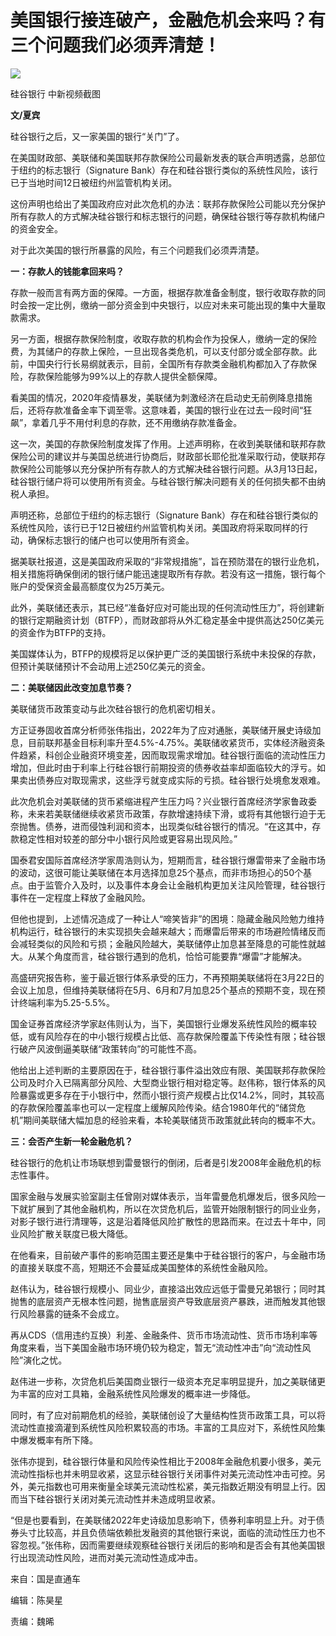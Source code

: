 # 美国银行接连破产，金融危机会来吗？有三个问题我们必须弄清楚！

![](https://inews.gtimg.com/news_bt/OUWdFahtuh4aS2L6Vky0FHIy6iL8GWJcuvS9j1T8jfYP4AA/1000)

硅谷银行 中新视频截图

**文/夏宾**

硅谷银行之后，又一家美国的银行“关门”了。

在美国财政部、美联储和美国联邦存款保险公司最新发表的联合声明透露，总部位于纽约的标志银行（Signature
Bank）存在和硅谷银行类似的系统性风险，该行已于当地时间12日被纽约州监管机构关闭。

这份声明也给出了美国政府应对此次危机的办法：联邦存款保险公司能以充分保护所有存款人的方式解决硅谷银行和标志银行的问题，确保硅谷银行等存款机构储户的资金安全。

对于此次美国的银行所暴露的风险，有三个问题我们必须弄清楚。

**一：存款人的钱能拿回来吗？**

存款一般而言有两方面的保障。一方面，根据存款准备金制度，银行收取存款的同时会按一定比例，缴纳一部分资金到中央银行，以应对未来可能出现的集中大量取款需求。

另一方面，根据存款保险制度，收取存款的机构会作为投保人，缴纳一定的保险费，为其储户的存款上保险，一旦出现各类危机，可以支付部分或全部存款。此前，中国央行行长易纲就表示，目前，全国所有存款类金融机构都加入了存款保险，存款保险能够为99%以上的存款人提供全额保障。

看美国的情况，2020年疫情暴发，美联储为刺激经济在启动史无前例降息措施后，还将存款准备金率下调至零。这意味着，美国的银行业在过去一段时间“狂飙”，拿着几乎不用付利息的存款，还不用缴纳存款准备金。

这一次，美国的存款保险制度发挥了作用。上述声明称，在收到美联储和联邦存款保险公司的建议并与美国总统进行协商后，财政部长耶伦批准采取行动，使联邦存款保险公司能够以充分保护所有存款人的方式解决硅谷银行问题。从3月13日起，硅谷银行储户将可以使用所有资金。与硅谷银行解决问题有关的任何损失都不由纳税人承担。

声明还称，总部位于纽约的标志银行（Signature
Bank）存在和硅谷银行类似的系统性风险，该行已于12日被纽约州监管机构关闭。美国政府将采取同样的行动，确保标志银行的储户也可以使用所有资金。

据美联社报道，这是美国政府采取的“非常规措施”，旨在预防潜在的银行业危机，相关措施将确保倒闭的银行储户能迅速提取所有存款。若没有这一措施，银行每个账户的受保资金最高额度仅为25万美元。

此外，美联储还表示，其已经“准备好应对可能出现的任何流动性压力”，将创建新的银行定期融资计划（BTFP），而财政部将从外汇稳定基金中提供高达250亿美元的资金作为BTFP的支持。

美国媒体认为，BTFP的规模将足以保护更广泛的美国银行系统中未投保的存款，但预计美联储预计不会动用上述250亿美元的资金。

**二：美联储因此改变加息节奏？**

美联储货币政策变动与此次硅谷银行的危机密切相关。

方正证券固收首席分析师张伟指出，2022年为了应对通胀，美联储开展史诗级加息，目前联邦基金目标利率升至4.5%-4.75%。美联储收紧货币，实体经济融资条件趋紧，科创企业融资环境变差，因而取现需求增加。硅谷银行面临的流动性压力增加，但此时由于利率上行硅谷银行前期投资的债券收益率却面临较大的浮亏。如果卖出债券应对取现需求，这些浮亏就变成实际的亏损。硅谷银行处境愈发艰难。

此次危机会对美联储的货币紧缩进程产生压力吗？兴业银行首席经济学家鲁政委称，未来若美联储继续收紧货币政策，存款增速持续下滑，或将有其他银行迫于无奈抛售。债券，进而侵蚀利润和资本，出现类似硅谷银行的情况。“在这其中，存款稳定性相对较差的部分中小银行风险或更容易出现风险。”

国泰君安国际首席经济学家周浩则认为，短期而言，硅谷银行爆雷带来了金融市场的波动，这很可能让美联储在本月选择加息25个基点，而非市场担心的50个基点。由于监管介入及时，以及事件本身会让金融机构更加关注风险管理，硅谷银行事件在一定程度上释放了金融风险。

但他也提到，上述情况造成了一种让人“啼笑皆非”的困境：隐藏金融风险勉力维持机构运行，硅谷银行的未实现损失会越来越大；而爆雷后带来的市场避险情绪反而会减轻类似的风险和亏损；金融风险越大，美联储停止加息甚至降息的可能性就越大。从某个角度而言，硅谷银行遇到的危机，恰恰可能要靠“爆雷”才能解决。

高盛研究报告称，鉴于最近银行体系承受的压力，不再预期美联储将在3月22日的会议上加息，但维持美联储将在5月、6月和7月加息25个基点的预期不变，现在预计终端利率为5.25-5.5%。

国金证券首席经济学家赵伟则认为，当下，美国银行业爆发系统性风险的概率较低，或有风险存在的中小银行规模占比低、高存款保险覆盖下传染性有限；硅谷银行破产风波倒逼美联储“政策转向”的可能性不高。

他给出上述判断的主要原因在于，硅谷银行事件溢出效应有限、美国联邦存款保险公司及时介入已隔离部分风险、大型商业银行相对稳定等。赵伟称，银行体系的风险暴露或更多存在于小银行中，然而小银行资产规模占比仅14.2%，同时，其较高的存款保险覆盖率也可以一定程度上缓解风险传染。结合1980年代的“储贷危机”期间美联储大幅加息的经验来看，本轮美联储货币政策就此转向的概率不大。

**三：会否产生新一轮金融危机？**

硅谷银行的危机让市场联想到雷曼银行的倒闭，后者是引发2008年金融危机的标志性事件。

国家金融与发展实验室副主任曾刚对媒体表示，当年雷曼危机爆发后，很多风险一下就扩展到了其他金融机构，所以在次贷危机后，监管开始限制银行的同业业务，对影子银行进行清理等，这是沿着降低风险扩散性的思路而来。在过去十年中，同业风险扩散关联度已极大降低。

在他看来，目前破产事件的影响范围主要还是集中于硅谷银行的客户，与金融市场的直接关联度不高，短期还不会蔓延成美国整体的系统性金融风险。

赵伟认为，硅谷银行规模小、同业少，直接溢出效应远低于雷曼兄弟银行；同时其抛售的底层资产无根本性问题，抛售底层资产导致底层资产暴跌，进而触发其他银行风险暴露的链条不会成立。

再从CDS（信用违约互换）利差、金融条件、货币市场流动性、货币市场利率等角度来看，当下美国金融市场环境仍较为稳定，暂无“流动性冲击”向“流动性风险”演化之忧。

赵伟进一步称，次贷危机后美国商业银行一级资本充足率明显提升，加之美联储更为丰富的应对工具箱，金融系统性风险爆发的概率进一步降低。

同时，有了应对前期危机的经验，美联储创设了大量结构性货币政策工具，可以将流动性直接滴灌到系统性风险积累较高的市场。丰富的工具应对下，系统性风险集中爆发概率有所下降。

张伟亦提到，硅谷银行体量和风险传染性相比于2008年金融危机要小很多，美元流动性指标也并未明显收紧，这显示硅谷银行关闭事件对美元流动性冲击可控。另外，美元指数也可用来衡量全球美元流动性松紧，美元指数近期没有明显上行。因而当下硅谷银行关闭对美元流动性并未造成明显收紧。

“但是也要看到，在美联储2022年史诗级加息影响下，债券利率明显上升。对于债券头寸比较高，并且负债端依赖批发融资的其他银行来说，面临的流动性压力也不容忽视。”张伟称，因而需要继续观察硅谷银行关闭后的影响和是否会有其他美国银行出现流动性风险，进而对美元流动性造成冲击。

来自：国是直通车

编辑：陈昊星

责编：魏晞

